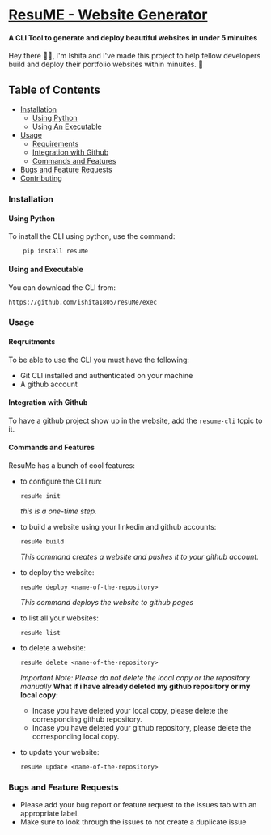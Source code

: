 # [ResuME - Website Generator ](https://github.com/ishita1805/ResuME)
#### **A CLI Tool to generate and deploy beautiful websites in under 5 minuites**

Hey there 👋🏽, I'm Ishita and I've made this project to help fellow developers build and deploy their portfolio websites within minuites. 🧁

## **Table of Contents**
- [Installation](#installation)
    - [Using Python](#using-python)
    - [Using An Executable](#installation)
- [Usage](#usage)
    - [Requirements](#requirements)
    - [Integration with Github](#integration-with-github)
    - [Commands and Features](#commands-and-features)
- [Bugs and Feature Requests](#bugs-and-feature-requests)
- [Contributing](https://github.com/ishita1805/ResuME/CONTRIBUTING.md)


### **Installation**

#### **Using Python**
To install the CLI using python, use the command:
```
    pip install resuMe
```
#### **Using and Executable**
You can download the CLI from:
```
https://github.com/ishita1805/resuMe/exec
```
### **Usage**

#### **Reqruitments**
To be able to use the CLI you must have the following:
- Git CLI installed and authenticated on your machine
- A github account

#### **Integration with Github**
To have a github project show up in the website, add the `resume-cli` topic to it.

#### **Commands and Features**
ResuMe has a bunch of cool features:
- to configure the CLI run: 
    ```
    resuMe init
    ```
    *this is a one-time step.*


- to build a website using your linkedin and github accounts:
    ```
    resuMe build
    ```
    *This command creates a website and pushes it to your github account.*


- to deploy the website:
    ```
    resuMe deploy <name-of-the-repository>
    ```
    *This command deploys the website to github pages*


- to list all your websites:
    ```
    resuMe list
    ```


- to delete a website:
    ```
    resuMe delete <name-of-the-repository>
    ```
    *Important Note: Please do not delete the local copy or the repository manually*
    **What if i have already deleted my github repository or my local copy:**
    - Incase you have deleted your local copy, please delete the corresponding github repository.
    - Incase you have deleted your github repository, please delete the corresponding local copy.

- to update your website:
    ```
    resuMe update <name-of-the-repository>
    ```

### **Bugs and Feature Requests**
- Please add your bug report or feature request to the issues tab with an appropriate label.
- Make sure to look through the issues to not create a duplicate issue

